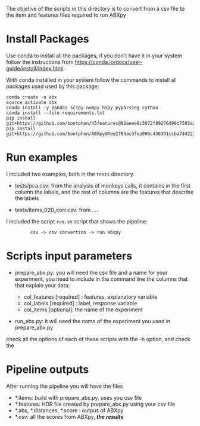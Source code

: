 
The objetive of the scripts in this directory is to convert
from a csv file to the item and features files required 
to run ABXpy


Install Packages
================

Use conda to install all the packages, if you don't have it in your 
system follow the instructions from https://conda.io/docs/user-guide/install/index.html

With conda installed in your system follow the commands 
to install all packages used used by this package: 

	conda create -n abx 
	source activate abx
	conda install -y pandas scipy numpy h5py pyparsing cython
	conda install --file requirements.txt
	pip install git+https://github.com/bootphon/h5features@82aeee8c3072f89276d99d7593a2f1c7a2f3719c
	pip install git+https://github.com/bootphon/ABXpy@7ee2783ac3fea906c436391ccba74422157b3c28


Run examples
============

I included two examples, both in the `tests` directory. 

- tests/pca.csv: from the analysis of monkeys calls, it contains in the
                 first column the labels, and the rest of columns are 
                 the features that describe the labels

- tests/items_020_corr.csv: from ....

I included the script `run.sh` script that shows the pipeline:
   
             csv -> csv convertion -> run abxpy

Scripts input parameters
========================

- prepare_abx.py: you will need the csv file and a name for your experiment,
  you need to include in the command line the columns that that explain your data:

	- col_features [required] : features, explanatory variable  
	- col_labels [required] : label, response variable 
	- col_items [optional]: the name of the experiment

- run_abx.py: it will need the name of the experiment you used in prepare_abx.py
 

check all the options of each of these scripts with the -h option, and check the 


Pipeline outputs
================

After running the pipeline you will have the files

- *.items: build with prepare_abx.py, uses you csv file
- *.features: HDR file created by prepare_abx.py using your csv file 
- *.abx, *.distances, *.score : outpus of ABXpy 
- *.csv: all the scores from ABXpy, ***the results***

